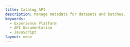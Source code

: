 ```yaml
---
title: Catalog API
description: Manage metadata for datasets and batches.
keywords: 
  - Experience Platform
  - API Documentation
  - JavaScript
layout: none
--- 
```

<RedoclyAPIBlock src="/experience-platform-apis/swagger-specs/catalog.yaml"/>
